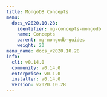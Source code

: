```yaml
---
title: MongoDB Concepts
menu:
  docs_v2020.10.28:
    identifier: mg-concepts-mongodb
    name: Concepts
    parent: mg-mongodb-guides
    weight: 20
menu_name: docs_v2020.10.28
info:
  cli: v0.14.0
  community: v0.14.0
  enterprise: v0.1.0
  installer: v0.14.0
  version: v2020.10.28
---
```


